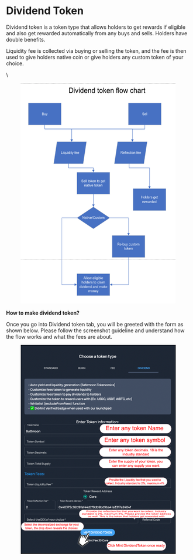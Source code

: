 # Dividend Token

Dividend token is a token type that allows holders to get rewards if eligible and also get rewarded automatically from any buys and sells. Holders have double benefits.

Liquidity fee is collected via buying or selling the token, and the fee is then used to give holders native coin or give holders any custom token of your choice.

\


<figure><img src="../../.gitbook/assets/image (15).png" alt=""><figcaption></figcaption></figure>

**How to make dividend token?**

Once you go into Dividend token tab, you will be greeted with the form as shown below. Please follow the screenshot guideline and understand how the flow works and what the fees are about.

<figure><img src="../../.gitbook/assets/image (1) (1).png" alt=""><figcaption></figcaption></figure>
